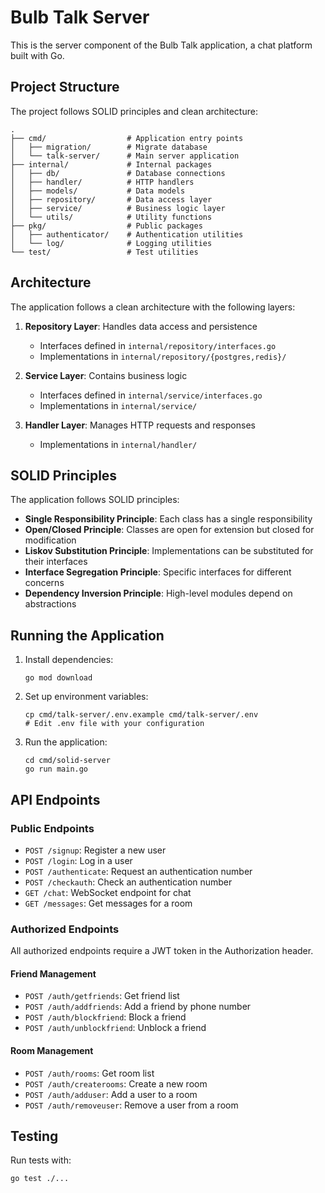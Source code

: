 # Bulb Talk Server

This is the server component of the Bulb Talk application, a chat platform built with Go.

## Project Structure

The project follows SOLID principles and clean architecture:

```
.
├── cmd/                  # Application entry points
│   ├── migration/        # Migrate database
│   └── talk-server/      # Main server application 
├── internal/             # Internal packages
│   ├── db/               # Database connections
│   ├── handler/          # HTTP handlers
│   ├── models/           # Data models
│   ├── repository/       # Data access layer
│   ├── service/          # Business logic layer
│   └── utils/            # Utility functions
├── pkg/                  # Public packages
│   ├── authenticator/    # Authentication utilities
│   └── log/              # Logging utilities
└── test/                 # Test utilities
```

## Architecture

The application follows a clean architecture with the following layers:

1. **Repository Layer**: Handles data access and persistence
   - Interfaces defined in `internal/repository/interfaces.go`
   - Implementations in `internal/repository/{postgres,redis}/`

2. **Service Layer**: Contains business logic
   - Interfaces defined in `internal/service/interfaces.go`
   - Implementations in `internal/service/`

3. **Handler Layer**: Manages HTTP requests and responses
   - Implementations in `internal/handler/`

## SOLID Principles

The application follows SOLID principles:

- **Single Responsibility Principle**: Each class has a single responsibility
- **Open/Closed Principle**: Classes are open for extension but closed for modification
- **Liskov Substitution Principle**: Implementations can be substituted for their interfaces
- **Interface Segregation Principle**: Specific interfaces for different concerns
- **Dependency Inversion Principle**: High-level modules depend on abstractions

## Running the Application

1. Install dependencies:
   ```
   go mod download
   ```

2. Set up environment variables:
   ```
   cp cmd/talk-server/.env.example cmd/talk-server/.env
   # Edit .env file with your configuration
   ```

3. Run the application:
   ```
   cd cmd/solid-server
   go run main.go
   ```

## API Endpoints

### Public Endpoints

- `POST /signup`: Register a new user
- `POST /login`: Log in a user
- `POST /authenticate`: Request an authentication number
- `POST /checkauth`: Check an authentication number
- `GET /chat`: WebSocket endpoint for chat
- `GET /messages`: Get messages for a room

### Authorized Endpoints

All authorized endpoints require a JWT token in the Authorization header.

#### Friend Management
- `POST /auth/getfriends`: Get friend list
- `POST /auth/addfriends`: Add a friend by phone number
- `POST /auth/blockfriend`: Block a friend
- `POST /auth/unblockfriend`: Unblock a friend

#### Room Management
- `POST /auth/rooms`: Get room list
- `POST /auth/createrooms`: Create a new room
- `POST /auth/adduser`: Add a user to a room
- `POST /auth/removeuser`: Remove a user from a room

## Testing

Run tests with:
```
go test ./...
``` 